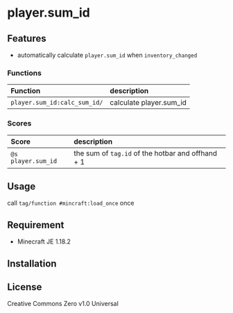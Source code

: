 player.sum_id
==

## Features

- automatically calculate `player.sum_id` when `inventory_changed`

### Functions


|Function|description|
|:--|:--|
|`player.sum_id:calc_sum_id/`|calculate player.sum_id|

### Scores

|Score|description|
|:--|:--|
|`@s player.sum_id`|the sum of `tag.id` of the hotbar and offhand + 1|

## Usage

call `tag/function #mincraft:load_once` once

## Requirement

- Minecraft JE 1.18.2

## Installation

## License
Creative Commons Zero v1.0 Universal
